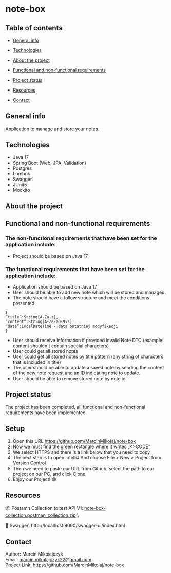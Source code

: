 # note-box

## Table of contents
- [General info](#general-info)
- [Technologies](#technologies)
- [About the project](#about-the-project)
  
- [Functional and non-functional requirements](#functional-and-non-functional-requirements)
- [Project status](#project-status)
- [Resources](#resources)
- [Contact](#contact)

## General info
Application to manage and store your notes.

## Technologies
* Java 17
* Spring Boot (Web, JPA, Validation)
* Postgres
* Lombok
* Swagger
* JUnit5
* Mockito

## About the project


## Functional and non-functional requirements

### The non-functional requirements that have been set for the application include:
- Project should be based on Java 17

### The functional requirements that have been set for the application include:

- Application should be based on Java 17
- User should be able to add new note which will be stored and managed.
- The note should have a follow structure and meet the conditions presented
```
{
“title”:String[A-Za-z],
“content”:String[A-Za-z0-9\s]
“date”:LocalDateTime - data ostatniej modyfikacji
}
```
- User should receive information if provided invalid Note DTO (example: content shouldn't contain special characters)
- User could get all stored notes
- User could get all stored notes by title pattern (any string of characters that is included in title)
- The user should be able to update a saved note by sending the content of the new note request and an ID indicating note to update.
- User should be able to remove stored note by note id.

## Project status

The project has been completed, all functional and non-functional requirements have been implemented.

## Setup

1. Open this URL https://github.com/MarcinMikolaj/note-box
2. Now we must find the green rectangle where it writes „<>CODE”
3. We select HTTPS and there is a link below that you need to copy
4. The next step is to open IntelliJ And choose File > New > Project from Version Control
5. Then we need to paste our URL from Github, select the path to our project on our PC, and click Clone.
6. Enjoy our Project! 😄

## Resources

📦 Postamn Collection to test API V1: [note-box-collection.postman_collection.zip](https://github.com/MarcinMikolaj/note-box/files/12707339/note-box-collection.postman_collection.zip) \

🧪 Swagger: http://localhost:9000/swagger-ui/index.html

## Contact

Author: Marcin Mikołajczyk \
Email: marcin.mikolajczyk22@gmail.com \
Project Link: https://github.com/MarcinMikolaj/note-box
